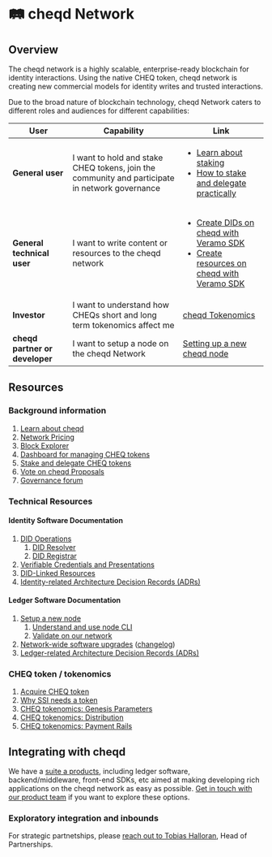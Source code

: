 # 🛤 cheqd Network

## Overview

The cheqd network is a highly scalable, enterprise-ready blockchain for identity interactions. Using the native CHEQ token, cheqd network is creating new commercial models for identity writes and trusted interactions.

Due to the broad nature of blockchain technology, cheqd Network caters to different roles and audiences for different capabilities:

| User                           | Capability                                                                                     | Link                                                                                                                                                                                                                                                                                                                                        |
| ------------------------------ | ---------------------------------------------------------------------------------------------- | ------------------------------------------------------------------------------------------------------------------------------------------------------------------------------------------------------------------------------------------------------------------------------------------------------------------------------------------- |
| **General user**               | I want to hold and stake CHEQ tokens, join the community and participate in network governance | <ul><li>[Learn about staking](https://learn.cheqd.io/overview/intro-to-defi-aspects-of-cheqd/what-is-staking-and-delegation)</li> <li>[How to stake and delegate practically](https://learn.cheqd.io/getting-set-up-on-cheqd/how-to-stake)</li></ul>                                                                               |
| **General technical user**     | I want to write content or resources to the cheqd network                                      | <ul><li>[Create DIDs on cheqd with Veramo SDK](https://docs.cheqd.io/identity/tutorials/did-operations)</li> <li>[Create resources on cheqd with Veramo SDK](https://docs.cheqd.io/identity/tutorials/did-linked-resources/create-resource)</li></ul> |
| **Investor**                   | I want to understand how CHEQs short and long term tokenomics affect me                        | [cheqd Tokenomics](https://learn.cheqd.io/overview/tokenomics)                                                                                                                                                                                                                                                                              |
| **cheqd partner or developer** | I want to setup a node on the cheqd Network                                                    | [Setting up a new cheqd node](https://docs.cheqd.io/node/getting-started/setup-and-configure)                                                                                                                                                                                                                                                          |

## Resources

### Background information

1. [Learn about cheqd](https://learn.cheqd.io/)
2. [Network Pricing](../essentials/why-cheqd/pricing.md)
3. [Block Explorer](https://explorer.cheqd.io/)
4. [Dashboard for managing CHEQ tokens](https://cheqd.omniflix.co/)
5. [Stake and delegate CHEQ tokens](https://learn.cheqd.io/overview/intro-to-defi-aspects-of-cheqd/what-is-staking-and-delegation)
6. [Vote on cheqd Proposals](https://learn.cheqd.io/getting-set-up-on-cheqd/how-to-vote)
7. [Governance forum](https://commonwealth.im/cheqd)

### Technical Resources

#### Identity Software Documentation

1. [DID Operations](https://docs.cheqd.io/identity/tutorials/did-operations)
   1. [DID Resolver](https://docs.cheqd.io/identity/tutorials/did-resolver)
   2. [DID Registrar](https://docs.cheqd.io/identity/tutorials/did-registrar)
2. [Verifiable Credentials and Presentations](https://docs.cheqd.io/identity/tutorials/credentials-and-presentations)
3. [DID-Linked Resources](https://docs.cheqd.io/identity/tutorials/did-linked-resources)
4. [Identity-related Architecture Decision Records (ADRs)](https://docs.cheqd.io/identity/architecture/adr-list)

#### Ledger Software Documentation

1. [Setup a new node](https://docs.cheqd.io/node/getting-started/setup-and-configure)
   1. [Understand and use node CLI](https://docs.cheqd.io/node/getting-started/cheqd-cli)
   2. [Validate on our network](https://docs.cheqd.io/node/validator-guides/validator-guide)
2. [Network-wide software upgrades](https://docs.cheqd.io/node/validator-guides/upgrades) ([changelog](upgrades/README.MD))
3. [Ledger-related Architecture Decision Records (ADRs)](https://docs.cheqd.io/node/architecture/adr-list)

### CHEQ token / tokenomics

1. [Acquire CHEQ token](https://cheqd.io/buy)
2. [Why SSI needs a token](https://cheqd.io/blog/why-self-sovereign-identity-needs-a-token-an-expanded-version)
3. [CHEQ tokenomics: Genesis Parameters](https://learn.cheqd.io/overview/tokenomics/tokenomics-part-1)
4. [CHEQ tokenomics: Distribution](https://learn.cheqd.io/overview/tokenomics/tokenomics-part-2)
5. [CHEQ tokenomics: Payment Rails](https://learn.cheqd.io/overview/tokenomics/tokenomics-part-3)

## Integrating with cheqd

We have a [suite a products](../toolbox/README.md), including ledger software, backend/middleware, front-end SDKs, etc aimed at making developing rich applications on the cheqd network as easy as possible. [Get in touch with our product team](https://calendly.com/cheqd-product) if you want to explore these options.

### Exploratory integration and inbounds

For strategic partnetships, please [reach out to Tobias Halloran](mailto:tobias@cheqd.io), Head of Partnerships.
